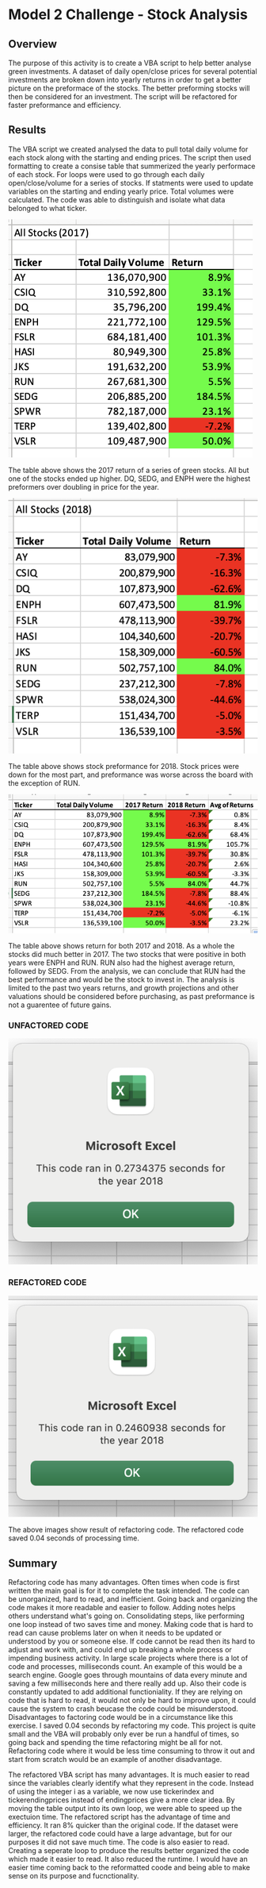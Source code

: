 # Model 2 Challenge - Stock Analysis 

## Overview 
The purpose of this activity is to create a VBA script to help better analyse green investments. A dataset of daily open/close prices for several potential investments are broken down into yearly returns in order to get a better picture on the preformace of the stocks. The better preforming stocks will then be considered for an investment. The script will be refactored for faster preformance and efficiency. 

## Results 
The VBA script we created analysed the data to pull total daily volume for each stock along with the starting and ending prices. The script then used formatting to create a consise table that summerized the yearly performace of each stock. For loops were used to go through each daily open/close/volume for a series of stocks. If statments were used to update variables on the starting and ending yearly price. Total volumes were calculated. The code was able to distinguish and isolate what data belonged to what ticker. 


![Stocks 2017](resources/STOCKS_2017.png)

The table above shows the 2017 return of a series of green stocks. All but one of the stocks ended up higher. DQ, SEDG, and ENPH were the highest preformers over doubling in price for the year. 

![Stocks 2018](resources/STOCKS_2018.png)

The table above shows stock preformance for 2018. Stock prices were down for the most part, and preformance was worse across the board with the exception of RUN. 


![Stocks 2017 & 2018](resources/2017&2018_RETURNS.png)
        
The table above shows return for both 2017 and 2018. As a whole the stocks did much better in 2017. The two stocks that were positive in both years were ENPH and RUN. RUN also had the highest average return, followed by SEDG. From the analysis, we can conclude that RUN had the best performance and would be the stock to invest in. The analysis is limited to the past two years returns, and growth projections and other valuations should be considered before purchasing, as past preformance is not a guarentee of future gains. 


### UNFACTORED CODE 
![UNFACTORED](resources/UNFACTORED_TIME.png)

### REFACTORED CODE 
![REFACTORED](resources/REFACTORED_TIME.png)

The above images show result of refactoring code. The refactored code saved 0.04 seconds of processing time. 

## Summary 

Refactoring code has many advantages. Often times when code is first written the main goal is for it to complete the task intended. The code can be unorganized, hard to read, and inefficient. Going back and organizing the code makes it more readable and easier to follow. Adding notes helps others understand what's going on. Consolidating steps, like performing one loop instead of two saves time and money. Making code that is hard to read can cause problems later on when it needs to be updated or understood by you or someone else. If code cannot be read then its hard to adjust and work with, and could end up breaking a whole process or impending business activity.  In large scale projects where there is a lot of code and processes, milliseconds count. An example of this would be a search engine. Google goes through mountains of data every minute and saving a few milliseconds here and there really add up. Also their code is constantly updated to add additional functioniality. If they are relying on code that is hard to read, it would not only be hard to improve upon, it could cause the system to crash beucase the code could be misunderstood. Disadvantages to factoring code would be in a circumstance like this exercise. I saved 0.04 seconds by refactoring my code. This project is quite small and the VBA will probably only ever be run a handful of times, so going back and spending the time refactoring might be all for not. Refactoring code where it would be less time consuming to throw it out and start from scratch would be an example of another disadvantage.
         
 The refactored VBA script has many advantages. It is much easier to read since the variables clearly identify what they represent in the code. Instead of using the integer i as a variable, we now use tickerindex and tickerendingprices instead of endingprices give a more clear idea. By moving the table output into its own loop, we were able to speed up the exectuion time. The refactored script has the advantage of time and efficiency. It ran 8% quicker than the original code. If the dataset were larger, the refactored code could have a large advantage, but for our purposes it did not save much time. The code is also easier to read. Creating a seperate loop to produce the results better organized the code which made it easier to read. It also reduced the runtime. I would have an easier time coming back to the reformatted coode and being able to make sense on its purpose and fucnctionality.